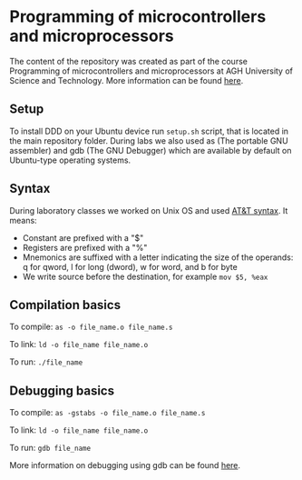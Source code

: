 # Programming of microcontrollers and microprocessors

The content of the repository was created as part of the course Programming of microcontrollers and microprocessors at AGH University of Science and Technology. More information can be found <a href="http://home.agh.edu.pl/~buba/">here</a>.

## Setup

To install DDD on your Ubuntu device run ```setup.sh``` script, that is located in the main repository folder. During labs we also used as (The portable GNU assembler) and gdb (The GNU Debugger) which are available by default on Ubuntu-type operating systems.

## Syntax

During laboratory classes we worked on Unix OS and used <a href="https://en.wikipedia.org/wiki/X86_assembly_language#Syntax">AT&T syntax</a>. It means:

* Constant are prefixed with a "$"
* Registers are prefixed with a "%"
* Mnemonics are suffixed with a letter indicating the size of the operands: q for qword, l for long (dword), w for word, and b for byte
* We write source before the destination, for example ```mov $5, %eax```

## Compilation basics

To compile:   ```as -o file_name.o file_name.s```

To link:      ```ld -o file_name file_name.o```

To run:       ```./file_name```

## Debugging basics

To compile:   ```as -gstabs -o file_name.o file_name.s```

To link:      ```ld -o file_name file_name.o```

To run:       ```gdb file_name```

More information on debugging using gdb can be found <a href="https://github.com/SkalskiP/Programming_of_microcontrollers_and_microprocessors/blob/master/Lab_2/gdb_info.pdf">here</a>.
